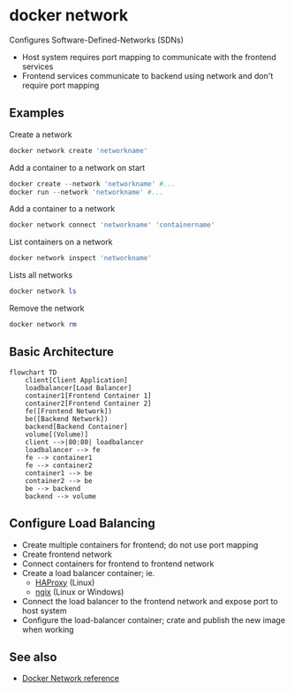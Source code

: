 
# docker network
Configures Software-Defined-Networks (SDNs)

- Host system requires port mapping to communicate with the frontend services
- Frontend services communicate to backend using network and don't require port mapping

## Examples

Create a network
```powershell
docker network create 'networkname'
```

Add a container to a network on start
```powershell
docker create --network 'networkname' #...
docker run --network 'networkname' #...
```

Add a container to a network
```powershell
docker network connect 'networkname' 'containername'
```

List containers on a network
```powershell
docker network inspect 'networkname'
```

Lists all networks
```powershell
docker network ls
```

Remove the network
```powershell
docker network rm
```

## Basic Architecture
```mermaid
flowchart TD
    client[Client Application]
    loadbalancer[Load Balancer]
    container1[Frontend Container 1]
    container2[Frontend Container 2]
    fe([Frontend Network])
    be([Backend Network])
    backend[Backend Container]
    volume[(Volume)]
    client -->|80:80| loadbalancer
    loadbalancer --> fe
    fe --> container1
    fe --> container2
    container1 --> be
    container2 --> be
    be --> backend
    backend --> volume
```

## Configure Load Balancing

- Create multiple containers for frontend; do not use port mapping
- Create frontend network
- Connect containers for frontend to frontend network
- Create a load balancer container; ie.
   - [HAProxy](https://hub.docker.com/_/haproxy/) (Linux) 
   - [ngix](https://docs.nginx.com/) (Linux or Windows)
- Connect the load balancer to the frontend network and expose port to host system
- Configure the load-balancer container; crate and publish the new image when working

## See also
- [Docker Network reference](https://docs.docker.com/engine/reference/network/)